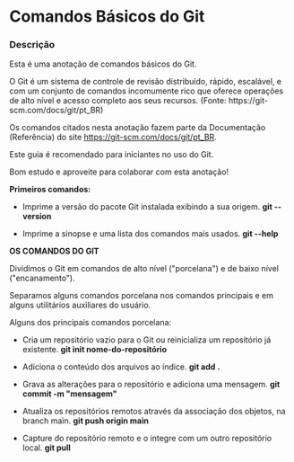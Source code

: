 # Comandos Básicos do Git

### Descrição

Esta é uma anotação de comandos básicos do Git. <br>

<p> O Git é um sistema de controle de revisão distribuído, rápido, escalável, e com um conjunto de comandos incomumente rico que oferece operações de alto nível e acesso completo aos seus recursos. (Fonte: https://git-scm.com/docs/git/pt_BR) </p>

Os comandos citados nesta anotação fazem parte da Documentação (Referência) do site https://git-scm.com/docs/git/pt_BR. <br>

Este guia é recomendado para iniciantes no uso do Git. <br>

Bom estudo e aproveite para colaborar com esta anotação!  <br>



**Primeiros comandos:**

- Imprime a versão do pacote Git instalada exibindo a sua origem.
  	**git --version** <br>

- Imprime a sinopse e uma lista dos comandos mais usados.
  	**git --help** <br>



**OS COMANDOS DO GIT**

<p>Dividimos o Git em comandos de alto nível ("porcelana") e de baixo nível ("encanamento").

Separamos alguns comandos porcelana nos comandos principais e em alguns utilitários auxiliares do usuário. </p>

Alguns dos principais comandos porcelana:

- Cria um repositório vazio para o Git ou reinicializa um repositório já existente.
  	**git init nome-do-repositório** <br>

- Adiciona o conteúdo dos arquivos ao índice. 
  	**git add .** <br>

- Grava as alterações para o repositório e adiciona uma mensagem.
  	**git commit -m "mensagem"** <br>

- Atualiza os repositórios remotos através da associação dos objetos, na branch main.
  	**git push origin main** <br>

- Capture do repositório remoto e o integre com um outro repositório local.
  	**git pull** <br>